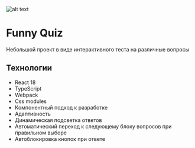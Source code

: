 ![alt text](https://github.com/WebFilin/Quiz/blob/main/screenShot/display.jpg)


# Funny Quiz

Небольшой проект в виде интерактивного теста на различные вопросы

## Технологии

- React 18
- TypeScript
- Webpack
- Css modules
- Компонентный подход к разработке
- Адаптивность
- Динамическая подсветка ответов
- Автоматический переход к следующему блоку вопросов при правильном выборе
- Автоблокировка кнопок при ответе



